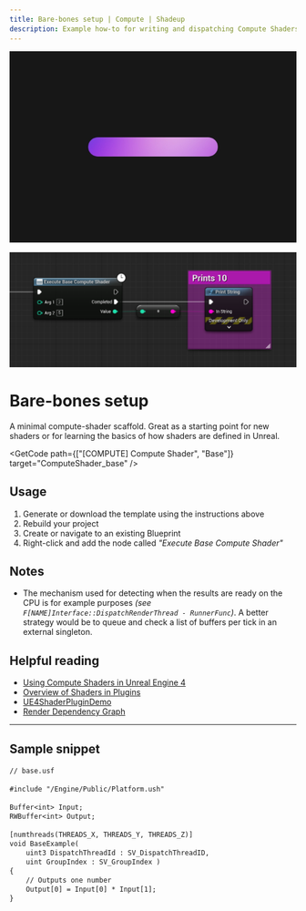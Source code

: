 ```yaml
---
title: Bare-bones setup | Compute | Shadeup
description: Example how-to for writing and dispatching Compute Shaders in Unreal Engine 5.
---
```


<script>
	import GetCode from "@/get-code.svelte";
</script>

![Line with pink and purple gradient](img/compute/compute-base.jpg)

![Unreal Blueprint graph calling a compute shader](img/compute/compute-base-shot.png)

# Bare-bones setup

A minimal compute-shader scaffold. Great as a starting point for new shaders or for learning the basics of how shaders are defined in Unreal.

<GetCode path={["[COMPUTE] Compute Shader", "Base"]} target="ComputeShader_base" />

## Usage

1. Generate or download the template using the instructions above
2. Rebuild your project
3. Create or navigate to an existing Blueprint
4. Right-click and add the node called _"Execute Base Compute Shader"_

## Notes

-   The mechanism used for detecting when the results are ready on the CPU is for example purposes _(see `F[NAME]Interface::DispatchRenderThread - RunnerFunc`)_. A better strategy would be to queue and check a list of buffers per tick in an external singleton.

## Helpful reading

-   [Using Compute Shaders in Unreal Engine 4](https://medium.com/realities-io/using-compute-shaders-in-unreal-engine-4-f64bac65a907)
-   [Overview of Shaders in Plugins](https://docs.unrealengine.com/5.0/en-US/overview-of-shaders-in-plugins-unreal-engine/)
-   [UE4ShaderPluginDemo](https://github.com/Temaran/UE4ShaderPluginDemo)
-   [Render Dependency Graph](https://docs.unrealengine.com/5.0/en-US/render-dependency-graph-in-unreal-engine/)

---

## Sample snippet

```hlsl
// base.usf

#include "/Engine/Public/Platform.ush"

Buffer<int> Input;
RWBuffer<int> Output;

[numthreads(THREADS_X, THREADS_Y, THREADS_Z)]
void BaseExample(
	uint3 DispatchThreadId : SV_DispatchThreadID,
	uint GroupIndex : SV_GroupIndex )
{
	// Outputs one number
	Output[0] = Input[0] * Input[1];
}
```
